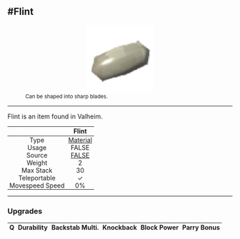 <meta property="og:title" content="Flint - MoreValheim" /><meta property="og:type" content="website" /><meta property="og:image" content="/assets/flint.png" /><meta property="og:description" content="Flint is an item found in Valheim." /><meta name="theme-color" content="#546D78"><meta name="twitter:card" content="summary_large_image">
#Flint
-------------
<style>img {width:20px;}.tb {width:150px;display: block;margin-left: auto;margin-right: auto;}</style>

<style>.md-typeset table:not([class]) th:not([align]) {min-width:unset!important;}</style>
<style>td{padding:0em 0.3em!important;text-align:center!important;border-left:.05rem solid var(--md-default-fg-color--lightest)}</style>

<style>th{padding:0.1em 0.3em!important;text-align:center!important;font-weight:bold}</style>

<style>pre{text-align:right!important}</style>
<style>table tr td:first-child {border-left: 0;};</style>

<figure><img src="/assets/flint.png" class="tb" /><figcaption><small>Can be shaped into sharp blades.</small></figcaption></figure>

-------------

Flint is an item found in Valheim.

|        | Flint              |
| ----------- | ------------------------------------ |
| Type | [Material](../../types/material)
| Usage | FALSE<br>
| Source | [FALSE](../../items/false)
| Weight | 2 |
| Max Stack | 30 |
| Teleportable | ✓
| Movespeed Speed | 0%


-------------

### Upgrades
| Q | Durability | Backstab Multi. | Knockback | Block Power | Parry Bonus
| - | - | - | - | - | - 
